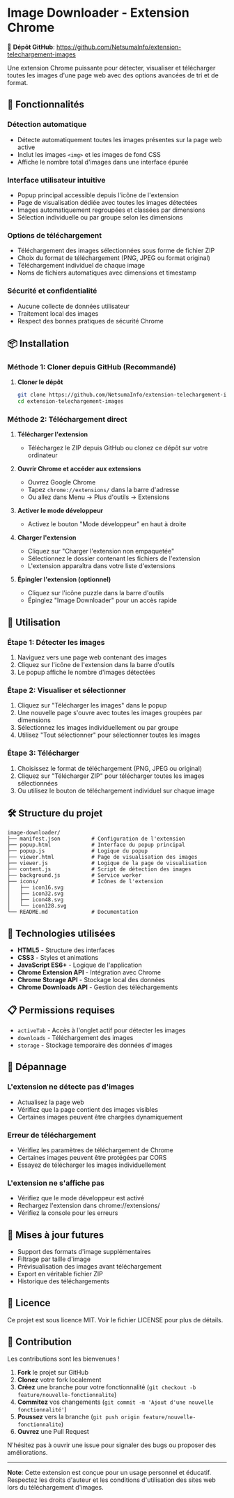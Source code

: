 # Image Downloader - Extension Chrome

🔗 **Dépôt GitHub**: https://github.com/NetsumaInfo/extension-telechargement-images

Une extension Chrome puissante pour détecter, visualiser et télécharger toutes les images d'une page web avec des options avancées de tri et de format.

## 🚀 Fonctionnalités

### Détection automatique
- Détecte automatiquement toutes les images présentes sur la page web active
- Inclut les images `<img>` et les images de fond CSS
- Affiche le nombre total d'images dans une interface épurée

### Interface utilisateur intuitive
- Popup principal accessible depuis l'icône de l'extension
- Page de visualisation dédiée avec toutes les images détectées
- Images automatiquement regroupées et classées par dimensions
- Sélection individuelle ou par groupe selon les dimensions

### Options de téléchargement
- Téléchargement des images sélectionnées sous forme de fichier ZIP
- Choix du format de téléchargement (PNG, JPEG ou format original)
- Téléchargement individuel de chaque image
- Noms de fichiers automatiques avec dimensions et timestamp

### Sécurité et confidentialité
- Aucune collecte de données utilisateur
- Traitement local des images
- Respect des bonnes pratiques de sécurité Chrome

## 📦 Installation

### Méthode 1: Cloner depuis GitHub (Recommandé)

1. **Cloner le dépôt**
   ```bash
   git clone https://github.com/NetsumaInfo/extension-telechargement-images.git
   cd extension-telechargement-images
   ```

### Méthode 2: Téléchargement direct

1. **Télécharger l'extension**
   - Téléchargez le ZIP depuis GitHub ou clonez ce dépôt sur votre ordinateur

2. **Ouvrir Chrome et accéder aux extensions**
   - Ouvrez Google Chrome
   - Tapez `chrome://extensions/` dans la barre d'adresse
   - Ou allez dans Menu → Plus d'outils → Extensions

3. **Activer le mode développeur**
   - Activez le bouton "Mode développeur" en haut à droite

4. **Charger l'extension**
   - Cliquez sur "Charger l'extension non empaquetée"
   - Sélectionnez le dossier contenant les fichiers de l'extension
   - L'extension apparaîtra dans votre liste d'extensions

5. **Épingler l'extension (optionnel)**
   - Cliquez sur l'icône puzzle dans la barre d'outils
   - Épinglez "Image Downloader" pour un accès rapide

## 🎯 Utilisation

### Étape 1: Détecter les images
1. Naviguez vers une page web contenant des images
2. Cliquez sur l'icône de l'extension dans la barre d'outils
3. Le popup affiche le nombre d'images détectées

### Étape 2: Visualiser et sélectionner
1. Cliquez sur "Télécharger les images" dans le popup
2. Une nouvelle page s'ouvre avec toutes les images groupées par dimensions
3. Sélectionnez les images individuellement ou par groupe
4. Utilisez "Tout sélectionner" pour sélectionner toutes les images

### Étape 3: Télécharger
1. Choisissez le format de téléchargement (PNG, JPEG ou original)
2. Cliquez sur "Télécharger ZIP" pour télécharger toutes les images sélectionnées
3. Ou utilisez le bouton de téléchargement individuel sur chaque image

## 🛠️ Structure du projet

```
image-downloader/
├── manifest.json          # Configuration de l'extension
├── popup.html             # Interface du popup principal
├── popup.js               # Logique du popup
├── viewer.html            # Page de visualisation des images
├── viewer.js              # Logique de la page de visualisation
├── content.js             # Script de détection des images
├── background.js          # Service worker
├── icons/                 # Icônes de l'extension
│   ├── icon16.svg
│   ├── icon32.svg
│   ├── icon48.svg
│   └── icon128.svg
└── README.md              # Documentation
```

## 🔧 Technologies utilisées

- **HTML5** - Structure des interfaces
- **CSS3** - Styles et animations
- **JavaScript ES6+** - Logique de l'application
- **Chrome Extension API** - Intégration avec Chrome
- **Chrome Storage API** - Stockage local des données
- **Chrome Downloads API** - Gestion des téléchargements

## 📋 Permissions requises

- `activeTab` - Accès à l'onglet actif pour détecter les images
- `downloads` - Téléchargement des images
- `storage` - Stockage temporaire des données d'images

## 🐛 Dépannage

### L'extension ne détecte pas d'images
- Actualisez la page web
- Vérifiez que la page contient des images visibles
- Certaines images peuvent être chargées dynamiquement

### Erreur de téléchargement
- Vérifiez les paramètres de téléchargement de Chrome
- Certaines images peuvent être protégées par CORS
- Essayez de télécharger les images individuellement

### L'extension ne s'affiche pas
- Vérifiez que le mode développeur est activé
- Rechargez l'extension dans chrome://extensions/
- Vérifiez la console pour les erreurs

## 🔄 Mises à jour futures

- Support des formats d'image supplémentaires
- Filtrage par taille d'image
- Prévisualisation des images avant téléchargement
- Export en véritable fichier ZIP
- Historique des téléchargements

## 📄 Licence

Ce projet est sous licence MIT. Voir le fichier LICENSE pour plus de détails.

## 🤝 Contribution

Les contributions sont les bienvenues ! 

1. **Fork** le projet sur GitHub
2. **Clonez** votre fork localement
3. **Créez** une branche pour votre fonctionnalité (`git checkout -b feature/nouvelle-fonctionnalite`)
4. **Commitez** vos changements (`git commit -m 'Ajout d'une nouvelle fonctionnalité'`)
5. **Poussez** vers la branche (`git push origin feature/nouvelle-fonctionnalite`)
6. **Ouvrez** une Pull Request

N'hésitez pas à ouvrir une issue pour signaler des bugs ou proposer des améliorations.

---

**Note**: Cette extension est conçue pour un usage personnel et éducatif. Respectez les droits d'auteur et les conditions d'utilisation des sites web lors du téléchargement d'images.